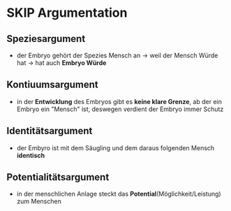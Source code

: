 # SKIP Argumentation
## **S**peziesargument
- der Embryo gehört der Spezies Mensch an
	-> weil der Mensch Würde hat -> hat auch **Embryo Würde**
## **K**ontiuumsargument
- in der **Entwicklung** des Embryos gibt es **keine klare Grenze**, ab der ein Embryo ein "Mensch" ist, deswegen verdient der Embryo immer Schutz
## **I**dentitätsargument
- der Embyro ist mit dem Säugling und dem daraus folgenden Mensch **identisch**
## **P**otentialitätsargument
- in der menschlichen Anlage steckt das **Potential**(Möglichkeit/Leistung) zum Menschen